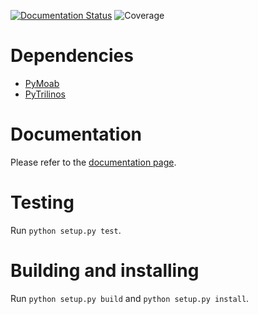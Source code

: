 [![Documentation Status](https://readthedocs.org/projects/padpy/badge/?version=latest)](http://padpy.readthedocs.io/en/latest/?badge=latest)
![Coverage](https://cdn.rawgit.com/gpkc/padpy/master/cov.svg)

# Dependencies
* [PyMoab](https://bitbucket.org/fathomteam/moab/overview)
* [PyTrilinos](https://github.com/trilinos/Trilinos)

# Documentation
Please refer to the [documentation page](https://bitbucket.org/ned/coveragepy).

# Testing
Run `python setup.py test`.

# Building and installing
Run `python setup.py build` and `python setup.py install`.
